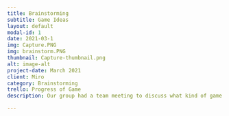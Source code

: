 ```yaml
---
title: Brainstorming
subtitle: Game Ideas
layout: default
modal-id: 1
date: 2021-03-1
img: Capture.PNG
img: brainstorm.PNG
thumbnail: Capture-thumbnail.png
alt: image-alt
project-date: March 2021
client: Miro
category: Brainstorming
trello: Progress of Game
description: Our group had a team meeting to discuss what kind of game to make and we made a lot good ideas for our upcoming game. Things like gameplay mechanics, goals, world building, etc. were all discussed in the meeting and we gave feedback to each one of them and decide if we like it or not. After the meeting, our team decided to choose a horror theme set in a 3D forest with a game mechanic of swapping the player with animate and inanimate objects but this idea can be changed in the upcoming future.

---
```

